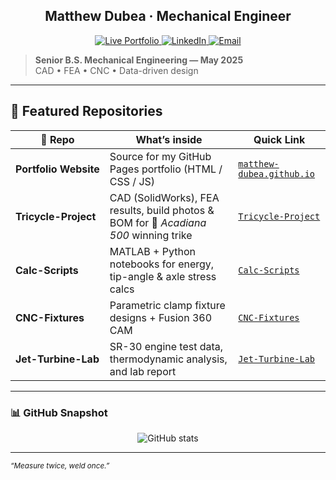 <!--  PROFILE README  ·  mtdubea/mtdubea
     “Links-first” version — compact but polished
     ( badges use shields.io → no extra setup )
-->

<h2 align="center">Matthew&nbsp;Dubea · Mechanical Engineer</h2>

<p align="center">
  <a href="https://mtdubea.github.io/matthew-dubea.github.io" target="_blank">
    <img alt="Live Portfolio" src="https://img.shields.io/badge/🌐%20Portfolio-blue?logo=githubpages&style=flat-square">
  </a>
  <a href="https://linkedin.com/in/matthew-dubea-4188ac311" target="_blank">
    <img alt="LinkedIn" src="https://img.shields.io/badge/🔗%20LinkedIn-0A66C2?logo=linkedin&logoColor=white&style=flat-square">
  </a>
  <a href="mailto:mattdubea@outlook.com">
    <img alt="Email" src="https://img.shields.io/badge/✉️%20Email-grey?style=flat-square">
  </a>
</p>

> **Senior B.S. Mechanical Engineering — May 2025**  
> CAD • FEA • CNC • Data-driven design

---

## 📂 Featured Repositories

| 🔗 Repo | What’s inside | Quick Link |
|---------|---------------|------------|
| **Portfolio&nbsp;Website** | Source for my GitHub Pages portfolio (HTML / CSS / JS) | [`matthew-dubea.github.io`](https://github.com/mtdubea/matthew-dubea.github.io) |
| **Tricycle-Project** | CAD (SolidWorks), FEA results, build photos & BOM for 🏁 *Acadiana 500* winning trike | [`Tricycle-Project`](https://github.com/mtdubea/Tricycle-Project) |
| **Calc-Scripts** | MATLAB + Python notebooks for energy, tip-angle & axle stress calcs | [`Calc-Scripts`](https://github.com/mtdubea/Calc-Scripts) |
| **CNC-Fixtures** | Parametric clamp fixture designs + Fusion 360 CAM | [`CNC-Fixtures`](https://github.com/mtdubea/CNC-Fixtures) |
| **Jet-Turbine-Lab** | SR-30 engine test data, thermodynamic analysis, and lab report | [`Jet-Turbine-Lab`](https://github.com/mtdubea/Jet-Turbine-Lab) |

---

### 📊 GitHub Snapshot
<p align="center">
  <img src="https://github-readme-stats.vercel.app/api?username=mtdubea&show_icons=true&hide_title=true&theme=default&count_private=true" alt="GitHub stats" />
</p>

---

<sub><i>“Measure twice, weld once.”</i></sub>

